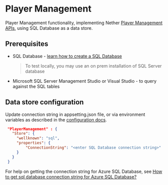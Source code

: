 # Player Management

Player Management functionality, implementing Nether [Player Management APIs](api/players), using SQL Database as a data store.

## Prerequisites
* SQL Database - [learn how to create a SQL Database](https://docs.microsoft.com/en-us/azure/sql-database/sql-database-get-started)
  > To test locally, you may use an on prem installation of SQL Server database
* Microsoft SQL Server Management Studio or Visual Studio - to query against the SQL tables

## Data store configuration
Update connection string in appsetting.json file, or via environment variables as described in the [configuration docs](configuration.md).

   ```json
    "PlayerManagement" : {
      "Store": {
        "wellknown": "sql",
        "properties": {
            "ConnectionString": "<enter SQL Database connection string>"
        }
      }
    }
   ```     
   For help on getting the connection string for Azure SQL Database, see [How to get sql database connection string for Azure SQL Database?](https://docs.microsoft.com/en-us/azure/sql-database/sql-database-develop-dotnet-simple)
   

